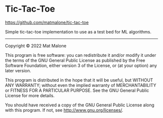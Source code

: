 # Tic-Tac-Toe

https://github.com/matmalone/tic-tac-toe

Simple tic-tac-toe implementation to use as a test bed for ML algorithms.

________________________________________________________________________________

Copyright © 2022 Mat Malone

This program is free software: you can redistribute it and/or modify it under the terms of the GNU General Public License as published by the Free Software Foundation, either version 3 of the License, or (at your option) any later version.

This program is distributed in the hope that it will be useful, but WITHOUT ANY WARRANTY; without even the implied warranty of MERCHANTABILITY or FITNESS FOR A PARTICULAR PURPOSE. See the GNU General Public License for more details.

You should have received a copy of the GNU General Public License along with this program. If not, see http://www.gnu.org/licenses/.

